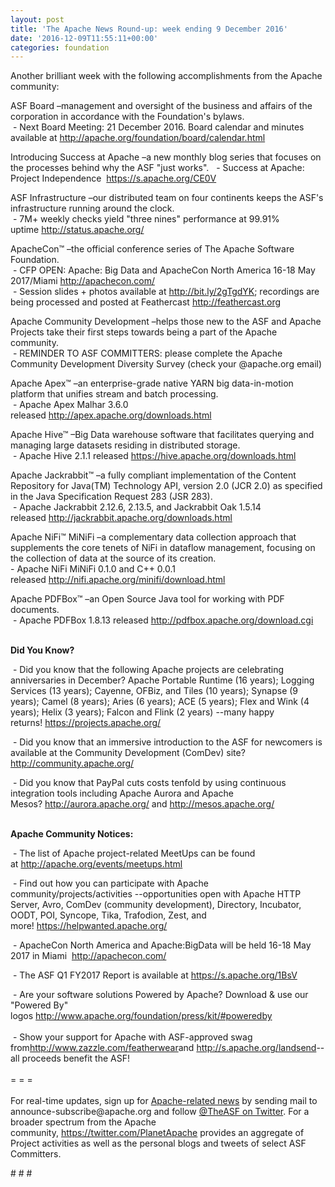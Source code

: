 ```yaml
---
layout: post
title: 'The Apache News Round-up: week ending 9 December 2016'
date: '2016-12-09T11:55:11+00:00'
categories: foundation
---
```

<p>Another brilliant week with the following accomplishments from the Apache community:</p> 
  <div> 
    <p>ASF Board –management and oversight of the business and affairs of the corporation in accordance with the Foundation's bylaws.<br />&nbsp;- Next Board Meeting: 21 December 2016. Board calendar and minutes available at&nbsp;<a href="http://apache.org/foundation/board/calendar.html">http://apache.org/foundation/board/calendar.html</a></p> 
    <p>Introducing Success at Apache –a&nbsp;<span style="white-space: pre-wrap;">new monthly blog series that focuses on the processes behind why the ASF &quot;just works&quot;.   </span>- Success at Apache: Project Independence &nbsp;<span style="white-space: pre-wrap;"><a href="https://s.apache.org/CE0V">https://s.apache.org/CE0V</a></span></p> 
    <p>ASF Infrastructure –our distributed team on four continents keeps the ASF's infrastructure running around the clock.<br />&nbsp;- 7M+ weekly checks yield &quot;three nines&quot; performance at 99.91% uptime&nbsp;<a href="http://status.apache.org/">http://status.apache.org/</a></p> 
  </div> 
  <div> 
    <p><a href="http://status.apache.org/"></a>ApacheCon™ –the official conference series of The Apache Software Foundation.<br />&nbsp;- CFP OPEN: Apache: Big Data and ApacheCon North America 16-18 May 2017/Miami&nbsp;<a href="http://apachecon.com/">http://apachecon.com/</a><br />&nbsp;- Session slides + photos available at <a href="http://bit.ly/2gTgdYK">http://bit.ly/2gTgdYK</a>; recordings are being processed and posted at Feathercast&nbsp;<a href="http://feathercast.org/">http://feathercast.org</a></p> 
    <p>Apache Community Development –helps those new to the ASF and Apache Projects take their first steps towards being a part of the Apache community.<br />&nbsp;- REMINDER TO ASF COMMITTERS: please complete the Apache Community Development Diversity Survey (check your @apache.org email)</p> 
    <p>Apache Apex™ –an enterprise-grade native YARN big data-in-motion platform that unifies stream and batch processing.<br />&nbsp;- Apache Apex Malhar 3.6.0 released&nbsp;<a href="http://apex.apache.org/downloads.html">http://apex.apache.org/downloads.html</a></p> 
    <p>Apache Hive™ –Big Data warehouse software that facilitates querying and managing large datasets residing in distributed storage.<br />&nbsp;- Apache Hive 2.1.1 released&nbsp;<a href="https://hive.apache.org/downloads.html">https://hive.apache.org/downloads.html</a></p> 
    <p>Apache Jackrabbit™ –a fully compliant implementation of the Content Repository for Java(TM) Technology API, version 2.0 (JCR 2.0) as specified in the Java Specification Request 283 (JSR 283).<br />&nbsp;- Apache Jackrabbit 2.12.6, 2.13.5, and Jackrabbit Oak 1.5.14 released&nbsp;<a href="http://jackrabbit.apache.org/downloads.html">http://jackrabbit.apache.org/downloads.html</a></p> 
    <p>Apache NiFi™ MiNiFi –<span style="white-space: pre-wrap;">a complementary data collection approach </span><span style="white-space: pre-wrap;">that supplements the core tenets of NiFi in dataflow management, focusing on the collection of data at the source of its creation. </span> <br />- Apache NiFi MiNiFi 0.1.0 and C++ 0.0.1 released&nbsp;<span style="white-space: pre-wrap;"><a href="http://nifi.apache.org/minifi/download.html">http://nifi.apache.org/minifi/download.html</a></span></p> 
    <p>Apache PDFBox™ –an Open Source Java tool for working with PDF documents.<br />&nbsp;- Apache PDFBox 1.8.13 released&nbsp;<a href="http://pdfbox.apache.org/download.cgi">http://pdfbox.apache.org/download.cgi</a></p> 
    <p><strong><br />Did You Know?</strong></p> 
    <p><a href="http://qpid.apache.org/download.html"></a></p> 
    <p>&nbsp;- Did you know that the following Apache projects are celebrating anniversaries in December? Apache Portable Runtime (16 years); Logging Services (13 years); Cayenne, OFBiz, and Tiles (10 years); Synapse (9 years); Camel (8 years); Aries (6 years); ACE (5 years); Flex and Wink (4 years); Helix (3 years); Falcon and Flink (2 years) --many happy returns!&nbsp;<a href="https://projects.apache.org/">https://projects.apache.org/</a></p> 
    <p>&nbsp;- Did you know that an immersive introduction to the ASF for newcomers is available at the Community Development (ComDev) site? <a href="http://community.apache.org/">http://community.apache.org/</a></p> 
    <p>&nbsp;-&nbsp;Did you know that PayPal cuts costs tenfold by using&nbsp;continuous integration tools including Apache Aurora and Apache Mesos?&nbsp;<a href="http://aurora.apache.org">http://aurora.apache.org/</a>&nbsp;and&nbsp;<a href="http://mesos.apache.org/">http://mesos.apache.org/</a> </p> 
    <p><strong><br />Apache Community Notices:</strong></p> 
  </div> 
  <div> 
    <div> 
      <p>&nbsp;- The list of Apache project-related MeetUps can be found at&nbsp;<a href="http://apache.org/events/meetups.html">http://apache.org/events/meetups.html</a></p> 
      <p>&nbsp;- Find out how you can participate with Apache community/projects/activities --opportunities open with&nbsp;Apache HTTP Server,&nbsp;Avro, ComDev (community development), Directory, Incubator, OODT, POI, Syncope, Tika, Trafodion, Zest, and more!&nbsp;<a href="https://helpwanted.apache.org/">https://helpwanted.apache.org/</a></p> 
    </div> 
    <p>&nbsp;- ApacheCon North America and Apache:BigData will be held 16-18 May 2017 in Miami &nbsp;<a href="http://apachecon.com/">http://apachecon.com/</a></p> 
    <p>&nbsp;- The ASF Q1 FY2017 Report is available at <a href="https://s.apache.org/1BsV">https://s.apache.org/1BsV</a></p> 
    <div>&nbsp;- Are your software solutions Powered by Apache? Download &amp; use our &quot;Powered By&quot; logos&nbsp;<a href="http://www.apache.org/foundation/press/kit/#poweredby">http://www.apache.org/foundation/press/kit/#poweredby</a></div> 
    <div><br /></div> 
    <div>&nbsp;- Show your support for Apache with ASF-approved swag from<a href="http://www.zazzle.com/featherwear">http://www.zazzle.com/featherwear</a>and&nbsp;<a href="http://s.apache.org/landsend">http://s.apache.org/landsend</a>--all proceeds benefit the ASF!&nbsp;</div> 
    <div><br /></div> 
    <div>= = =</div> 
    <div><br /></div> 
    <div>For real-time updates, sign up for <a href="http://apache.org/foundation/mailinglists.html#foundation-announce">Apache-related news</a> by sending mail to announce-subscribe@apache.org and follow <a href="https://twitter.com/TheASF">@TheASF on Twitter</a>. For a broader spectrum from the Apache community,&nbsp;<a href="http://s.apache.org/landsend">https://twitter.com/PlanetApache</a> provides an aggregate of Project activities as well as the personal blogs and tweets of select ASF Committers.</div> 
  </div> 
  <p># # #</p>
